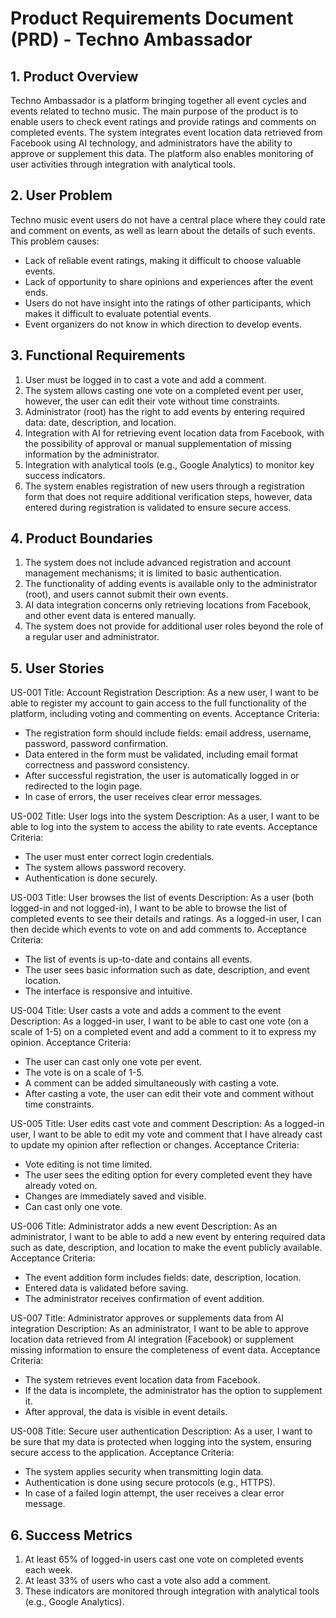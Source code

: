 # Product Requirements Document (PRD) - Techno Ambassador

## 1. Product Overview

Techno Ambassador is a platform bringing together all event cycles and events related to techno music. The main purpose of the product is to enable users to check event ratings and provide ratings and comments on completed events. The system integrates event location data retrieved from Facebook using AI technology, and administrators have the ability to approve or supplement this data. The platform also enables monitoring of user activities through integration with analytical tools.

## 2. User Problem

Techno music event users do not have a central place where they could rate and comment on events, as well as learn about the details of such events. This problem causes:

- Lack of reliable event ratings, making it difficult to choose valuable events.
- Lack of opportunity to share opinions and experiences after the event ends.
- Users do not have insight into the ratings of other participants, which makes it difficult to evaluate potential events.
- Event organizers do not know in which direction to develop events.

## 3. Functional Requirements

1. User must be logged in to cast a vote and add a comment.
2. The system allows casting one vote on a completed event per user, however, the user can edit their vote without time constraints.
3. Administrator (root) has the right to add events by entering required data: date, description, and location.
4. Integration with AI for retrieving event location data from Facebook, with the possibility of approval or manual supplementation of missing information by the administrator.
5. Integration with analytical tools (e.g., Google Analytics) to monitor key success indicators.
6. The system enables registration of new users through a registration form that does not require additional verification steps, however, data entered during registration is validated to ensure secure access.

## 4. Product Boundaries

1. The system does not include advanced registration and account management mechanisms; it is limited to basic authentication.
2. The functionality of adding events is available only to the administrator (root), and users cannot submit their own events.
3. AI data integration concerns only retrieving locations from Facebook, and other event data is entered manually.
4. The system does not provide for additional user roles beyond the role of a regular user and administrator.

## 5. User Stories

US-001
Title: Account Registration
Description: As a new user, I want to be able to register my account to gain access to the full functionality of the platform, including voting and commenting on events.
Acceptance Criteria:

- The registration form should include fields: email address, username, password, password confirmation.
- Data entered in the form must be validated, including email format correctness and password consistency.
- After successful registration, the user is automatically logged in or redirected to the login page.
- In case of errors, the user receives clear error messages.

US-002
Title: User logs into the system
Description: As a user, I want to be able to log into the system to access the ability to rate events.
Acceptance Criteria:

- The user must enter correct login credentials.
- The system allows password recovery.
- Authentication is done securely.

US-003
Title: User browses the list of events
Description: As a user (both logged-in and not logged-in), I want to be able to browse the list of completed events to see their details and ratings. As a logged-in user, I can then decide which events to vote on and add comments to.
Acceptance Criteria:

- The list of events is up-to-date and contains all events.
- The user sees basic information such as date, description, and event location.
- The interface is responsive and intuitive.

US-004
Title: User casts a vote and adds a comment to the event
Description: As a logged-in user, I want to be able to cast one vote (on a scale of 1-5) on a completed event and add a comment to it to express my opinion.
Acceptance Criteria:

- The user can cast only one vote per event.
- The vote is on a scale of 1-5.
- A comment can be added simultaneously with casting a vote.
- After casting a vote, the user can edit their vote and comment without time constraints.

US-005
Title: User edits cast vote and comment
Description: As a logged-in user, I want to be able to edit my vote and comment that I have already cast to update my opinion after reflection or changes.
Acceptance Criteria:

- Vote editing is not time limited.
- The user sees the editing option for every completed event they have already voted on.
- Changes are immediately saved and visible.
- Can cast only one vote.

US-006
Title: Administrator adds a new event
Description: As an administrator, I want to be able to add a new event by entering required data such as date, description, and location to make the event publicly available.
Acceptance Criteria:

- The event addition form includes fields: date, description, location.
- Entered data is validated before saving.
- The administrator receives confirmation of event addition.

US-007
Title: Administrator approves or supplements data from AI integration
Description: As an administrator, I want to be able to approve location data retrieved from AI integration (Facebook) or supplement missing information to ensure the completeness of event data.
Acceptance Criteria:

- The system retrieves event location data from Facebook.
- If the data is incomplete, the administrator has the option to supplement it.
- After approval, the data is visible in event details.

US-008
Title: Secure user authentication
Description: As a user, I want to be sure that my data is protected when logging into the system, ensuring secure access to the application.
Acceptance Criteria:

- The system applies security when transmitting login data.
- Authentication is done using secure protocols (e.g., HTTPS).
- In case of a failed login attempt, the user receives a clear error message.

## 6. Success Metrics

1. At least 65% of logged-in users cast one vote on completed events each week.
2. At least 33% of users who cast a vote also add a comment.
3. These indicators are monitored through integration with analytical tools (e.g., Google Analytics).
